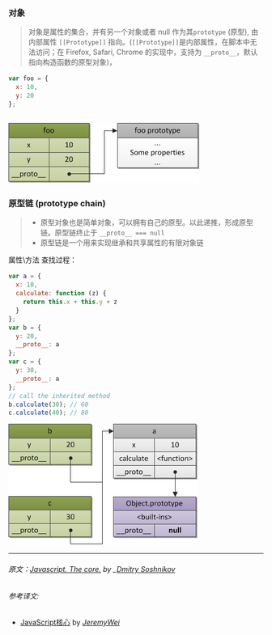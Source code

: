 ### 对象
> 对象是属性的集合，并有另一个对象或者 null 作为其`prototype` (原型), 由内部属性 `[[Prototype]]` 指向。(`[[Prototype]]`是内部属性，在脚本中无法访问；在 Firefox, Safari, Chrome 的实现中，支持为 `__proto__`，默认指向构造函数的原型对象)，

```js
var foo = {
  x: 10,
  y: 20
};
```
![](images/basic-object.png)
---
### 原型链 (prototype chain)
> - 原型对象也是简单对象，可以拥有自己的原型。以此递推，形成原型链。原型链终止于 `__proto__ === null`
> - 原型链是一个用来实现继承和共享属性的有限对象链

属性\方法 查找过程：


```js
var a = {
  x: 10,
  calculate: function (z) {
    return this.x + this.y + z
  }
};
var b = {
  y: 20,
  __proto__: a
};
var c = {
  y: 30,
  __proto__: a
};
// call the inherited method
b.calculate(30); // 60
c.calculate(40); // 80
```
![](images/prototype-chain.png)

---
###### 原文：[Javascript. The core.](http://dmitrysoshnikov.com/ecmascript/javascript-the-core/) by _[Dmitry Soshnikov](http://dmitrysoshnikov.com/)

###### 参考译文: 

- [JavaScript核心](http://dmitrysoshnikov.com/ecmascript/javascript-the-core/)  by _[JeremyWei](http://weizhifeng.net/tech.html)_
